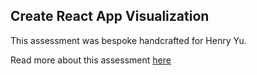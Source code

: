 ## Create React App Visualization

This assessment was bespoke handcrafted for Henry Yu.

Read more about this assessment [here](https://react.eogresources.com)
